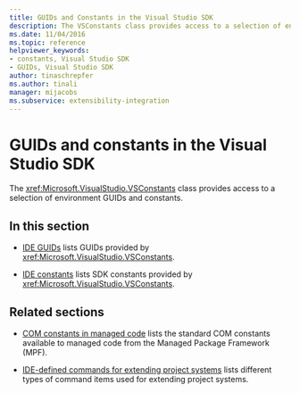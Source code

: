 ```yaml
---
title: GUIDs and Constants in the Visual Studio SDK
description: The VSConstants class provides access to a selection of environment GUIDs and constants in the Visual Studio SDK. 
ms.date: 11/04/2016
ms.topic: reference
helpviewer_keywords:
- constants, Visual Studio SDK
- GUIDs, Visual Studio SDK
author: tinaschrepfer
ms.author: tinali
manager: mijacobs
ms.subservice: extensibility-integration
---
```

# GUIDs and constants in the Visual Studio SDK

The <xref:Microsoft.VisualStudio.VSConstants> class provides access to a selection of environment GUIDs and constants.

## In this section

- [IDE GUIDs](../extensibility/ide-guids.md) lists GUIDs provided by <xref:Microsoft.VisualStudio.VSConstants>.

- [IDE constants](../extensibility/ide-constants.md) lists SDK constants provided by <xref:Microsoft.VisualStudio.VSConstants>.

## Related sections

- [COM constants in managed code](../extensibility/com-constants-in-managed-code.md) lists the standard COM constants available to managed code from the Managed Package Framework (MPF).

- [IDE-defined commands for extending project systems](../extensibility/internals/ide-defined-commands-for-extending-project-systems.md) lists different types of command items used for extending project systems.

